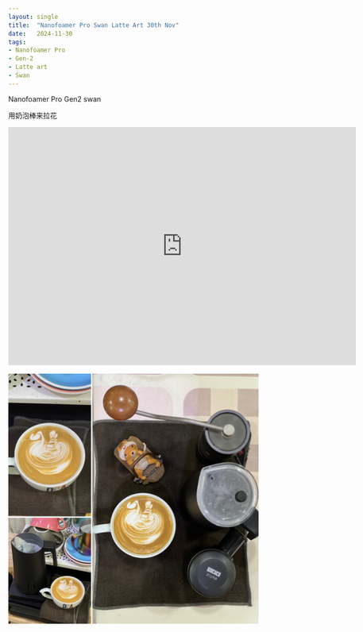 ```yaml
---
layout: single
title:  "Nanofoamer Pro Swan Latte Art 30th Nov"
date:   2024-11-30
tags:
- Nanofoamer Pro
- Gen-2
- Latte art
- Swan
---
```


Nanofoamer Pro Gen2 swan

用奶泡棒来拉花


<div class="embed-container">
  <iframe
      src="https://www.youtube.com/embed/GmxtNFxFi3E"
      width="700"
      height="480"
      frameborder="0"
      allowfullscreen="true">
  </iframe>
</div>


![](/assets/img/2024/11/30/45B1E775-F883-43C4-B08F-596F6C918878.JPG)
